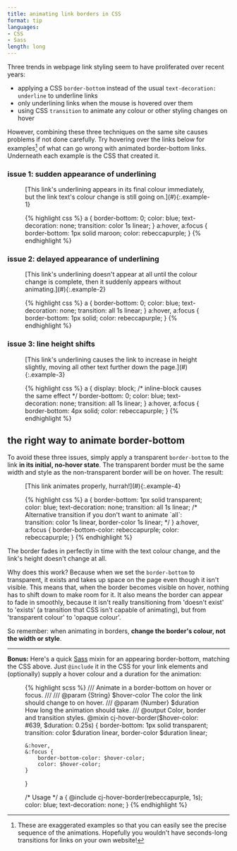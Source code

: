 ```yaml
---
title: animating link borders in CSS
format: tip
languages:
- CSS
- Sass
length: long
---
```


Three trends in webpage link styling seem to have proliferated over recent years:

- applying a CSS `border-bottom` instead of the usual `text-decoration: underline` to underline links
- only underlining links when the mouse is hovered over them
- using CSS `transition` to animate any colour or other styling changes on hover

However, combining these three techniques on the same site causes problems if not done carefully.<!--more--> Try hovering over the links below for examples[^1] of what can go wrong with animated border-bottom links. Underneath each example is the CSS that created it.

### issue 1: sudden appearance of underlining

<figure class="output">
[This link's underlining appears in its final colour immediately, but the link text's colour change is still going on.](#){:.example-1}
</figure>
<figure class="code">
{% highlight css %}
a {
    border-bottom: 0;
    color: blue;
    text-decoration: none;
    transition: color 1s linear;
}
a:hover,
a:focus {
    border-bottom: 1px solid maroon;
    color: rebeccapurple;
}
{% endhighlight %}
</figure>

### issue 2: delayed appearance of underlining

<figure class="output">
[This link's underlining doesn't appear at all until the colour change is complete, then it suddenly appears without animating.](#){:.example-2}
</figure>
<figure class="code">
{% highlight css %}
a {
    border-bottom: 0;
    color: blue;
    text-decoration: none;
    transition: all 1s linear;
}
a:hover,
a:focus {
    border-bottom: 1px solid;
    color: rebeccapurple;
}
{% endhighlight %}
</figure>

### issue 3: line height shifts

<figure class="output">
[This link's underlining causes the link to increase in height slightly, moving all other text further down the page.](#){:.example-3}
</figure>
<figure class="code">
{% highlight css %}
a {
    display: block; /* inline-block causes the same effect */
    border-bottom: 0;
    color: blue;
    text-decoration: none;
    transition: all 1s linear;
}
a:hover,
a:focus {
    border-bottom: 4px solid;
    color: rebeccapurple;
}
{% endhighlight %}
</figure>

## the right way to animate border-bottom

To avoid these three issues, simply apply a transparent `border-bottom` to the link **in its initial, no-hover state**. The transparent border must be the same width and style as the non-transparent border will be on hover. The result:

<figure class="output">
[This link animates properly, hurrah!](#){:.example-4}
</figure>
<figure class="code">
{% highlight css %}
a {
    border-bottom: 1px solid transparent;
    color: blue;
    text-decoration: none;
    transition: all 1s linear;
    /* Alternative transition if you don't want to animate `all`:
    transition: color 1s linear, border-color 1s linear;
    */
}
a:hover,
a:focus {
    border-bottom-color: rebeccapurple;
    color: rebeccapurple;
}
{% endhighlight %}
</figure>

The border fades in perfectly in time with the text colour change, and the link's height doesn't change at all.

Why does this work? Because when we set the `border-bottom` to transparent, it exists and takes up space on the page even though it isn't visible. This means that, when the border becomes visible on hover, nothing has to shift down to make room for it. It also means the border can appear to fade in smoothly, because it isn't really transitioning from 'doesn't exist' to 'exists' (a transition that CSS isn't capable of animating), but from 'transparent colour' to 'opaque colour'.

So remember: when animating in borders, **change the border's colour, not the width or style**.

---

**Bonus:** Here's a quick [Sass](http://sass-lang.com) mixin for an appearing border-bottom, matching the CSS above. Just `@include` it in the CSS for your link elements and (optionally) supply a hover colour and a duration for the animation:

<figure class="code">
{% highlight scss %}
/// Animate in a border-bottom on hover or focus.
///
/// @param {String} $hover-color The color the link should change to on hover.
/// @param {Number} $duration    How long the animation should take.
/// @output Color, border and transition styles.
@mixin cj-hover-border($hover-color: #639, $duration: 0.25s) {
    border-bottom: 1px solid transparent;
    transition: color $duration linear, border-color $duration linear;

    &:hover,
    &:focus {
        border-bottom-color: $hover-color;
        color: $hover-color;
    }
}

/* Usage */
a {
    @include cj-hover-border(rebeccapurple, 1s);
    color: blue;
    text-decoration: none;
}
{% endhighlight %}
</figure>


[^1]: These are exaggerated examples so that you can easily see the precise sequence of the animations. Hopefully you wouldn't have seconds-long transitions for links on your own website!


<style>
/* Reset */
.example-1,
.example-2,
.example-3,
.example-4 {
    background: transparent;
    transition: none;
}
.example-1:hover,
.example-1:focus,
.example-2:hover,
.example-2:focus,
.example-3:hover,
.example-3:focus,
.example-4:hover,
.example-4:focus {
    background: transparent;
    transition: none;
}
/* Example styles */
.example-1:link,
.example-1:visited {
    border-bottom: 0;
    color: blue;
    text-decoration: none;
    transition: color 1s linear;
}
.example-1:hover,
.example-1:focus {
    border-bottom: 1px solid maroon;
    color: #639;
}
.example-2:link,
.example-2:visited {
    border-bottom: 0;
    color: blue;
    text-decoration: none;
    transition: all 1s linear;
}
.example-2:hover,
.example-2:focus {
    border-bottom: 1px solid;
    color: #639;
}
.example-3:link,
.example-3:visited {
    display: inline-block;
    border-bottom: 0;
    color: blue;
    text-decoration: none;
    transition: all 1s linear;
}
.example-3:hover,
.example-3:focus {
    border-bottom: 4px solid;
    color: #639;
}
.example-4:link,
.example-4:visited {
    border-bottom: 1px solid transparent;
    color: blue;
    text-decoration: none;
    transition: all 1s linear;
}
.example-4:hover,
.example-4:focus {
    border-bottom-color: #639;
    color: #639;
}
</style>
